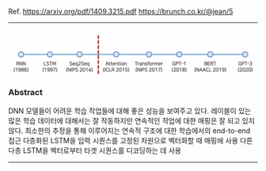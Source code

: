 Ref. https://arxiv.org/pdf/1409.3215.pdf
https://brunch.co.kr/@jean/5

---
![](Attatched/Pasted%20image%2020240328004006.png)

### Abstract
DNN 모델들이 어려운 학습 작업들에 대해 좋은 성능을 보여주고 있다. 레이블이 있는 많은 학습 데이터에 대해서는 잘 작동하지만 연속적인 작업에 대한 매핑은 잘 되고 있지 않다.
최소한의 추정을  통해 이루어지는 연속적 구조에 대한 학습에서의 end-to-end 접근
다층화된 LSTM을 입력 시퀀스를 고정된 차원으로 벡터화할 때 매핑에 사용
다른 다층 LSTM을 벡터로부터 타겟 시퀀스를 디코딩하는 데 사용

---

### 
